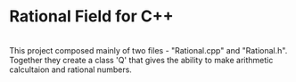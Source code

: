 # Rational Field for C++
<br/>
This project composed mainly of two files - "Rational.cpp" and "Rational.h".
Together they create a class 'Q' that gives the ability to make arithmetic calcultaion and rational numbers.
